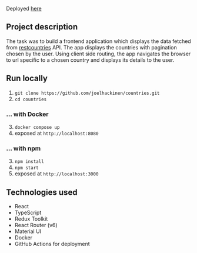 Deployed [here](https://lively-sky-3924.fly.dev/)

## Project description

The task was to build a frontend application which displays the data fetched from [restcountries](https://restcountries.com/v3.1/all) API.
The app displays the countries with pagination chosen by the user. Using client side routing, the app navigates the browser to url specific to a chosen country and displays its details to the user.

## Run locally

1. `git clone https://github.com/joelhackinen/countries.git`
2. `cd countries`

### ... with Docker

3. `docker compose up`
4. exposed at `http://localhost:8080`

### ... with npm

3. `npm install`
4. `npm start`
5. exposed at `http://localhost:3000`

## Technologies used

- React
- TypeScript
- Redux Toolkit
- React Router (v6)
- Material UI
- Docker
- GitHub Actions for deployment
